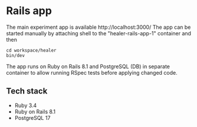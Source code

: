 # Rails app

The main experiment app is available http://localhost:3000/ 
The app can be started manually by attaching shell to the "healer-rails-app-1" container and then

    cd workspace/healer
    bin/dev

The app runs on Ruby on Rails 8.1 and PostgreSQL (DB) in separate container to allow running RSpec tests before applying changed code.

## Tech stack

 - Ruby 3.4
 - Ruby on Rails 8.1
 - PostgreSQL 17